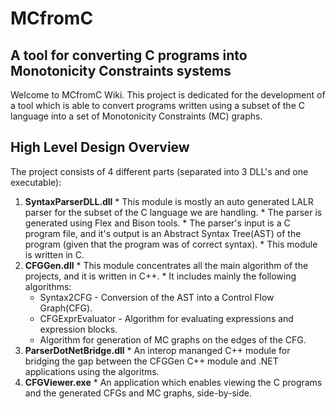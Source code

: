 # MCfromC #
## A tool for converting C programs into Monotonicity Constraints systems ##
Welcome to MCfromC Wiki. This project is dedicated for the development of a tool which is able to convert programs written using a subset of the C language into a set of Monotonicity Constraints (MC) graphs.

## High Level Design Overview ##
The project consists of 4 different parts (separated into 3 DLL's and one executable):
  1. **SyntaxParserDLL.dll**
    * This module is mostly an auto generated LALR parser for the subset of the C language we are handling.
    * The parser is generated using Flex and Bison tools.
    * The parser's input is a C program file, and it's output is an Abstract Syntax Tree(AST) of the program (given that the program was of correct syntax).
    * This module is written in C.
  1. **CFGGen.dll**
    * This module concentrates all the main algorithm of the projects, and it is written in C++.
    * It includes mainly the following algorithms:
      * Syntax2CFG - Conversion of the AST into a Control Flow Graph(CFG).
      * CFGExprEvaluator - Algorithm for evaluating expressions and expression blocks.
      * Algorithm for generation of MC graphs on the edges of the CFG.
  1. **ParserDotNetBridge.dll**
    * An interop mananged C++ module for bridging the gap between the CFGGen C++ module and .NET applications using the algoritms.
  1. **CFGViewer.exe**
    * An application which enables viewing the C programs and the generated CFGs and MC graphs, side-by-side.